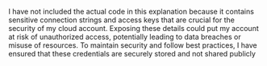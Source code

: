 
I have not included the actual code in this explanation because it contains sensitive connection strings and access keys that are crucial for the security of my cloud account. Exposing these details could put my account at risk of unauthorized access, potentially leading to data breaches or misuse of resources. To maintain security and follow best practices, I have ensured that these credentials are securely stored and not shared publicly
